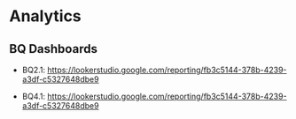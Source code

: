 # Analytics


## BQ Dashboards
* BQ2.1: https://lookerstudio.google.com/reporting/fb3c5144-378b-4239-a3df-c5327648dbe9

* BQ4.1: https://lookerstudio.google.com/reporting/fb3c5144-378b-4239-a3df-c5327648dbe9